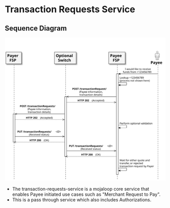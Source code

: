 # Transaction Requests Service

## Sequence Diagram

![](./assets/diagrams/sequence/trx-service-overview-spec.svg)


* The transaction-requests-service is a mojaloop core service that enables Payee initiated use cases such as "Merchant Request to Pay".
* This is a pass through service which also includes Authorizations.

